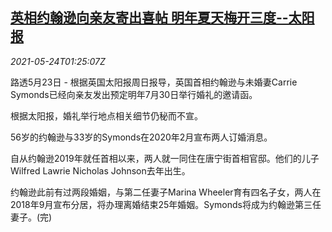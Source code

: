 <!--1621819863000-->
[英相约翰逊向亲友寄出喜帖 明年夏天梅开三度--太阳报](https://cn.reuters.com/article/uk-boris-johnson-fiancee-web-0524-idCNKCS2D502V)
------

<div><i>2021-05-24T01:25:07Z</i></div><p>路透5月23日 - 根据英国太阳报周日报导，英国首相约翰逊与未婚妻Carrie Symonds已经向亲友发出预定明年7月30日举行婚礼的邀请函。</p><p>根据太阳报，婚礼举行地点相关细节仍秘而不宣。</p><p>56岁的约翰逊与33岁的Symonds在2020年2月宣布两人订婚消息。</p><p>自从约翰逊2019年就任首相以来，两人就一同住在唐宁街首相官邸。他们的儿子Wilfred Lawrie Nicholas Johnson去年出生。</p><p>约翰逊此前有过两段婚姻，与第二任妻子Marina Wheeler育有四名子女，两人在2018年9月宣布分居，将办理离婚结束25年婚姻。Symonds将成为约翰逊第三任妻子。(完)</p>
